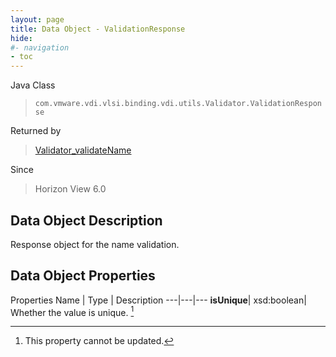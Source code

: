 ```yaml
---
layout: page
title: Data Object - ValidationResponse
hide:
#- navigation
- toc
---
```






Java Class
> `com.vmware.vdi.vlsi.binding.vdi.utils.Validator.ValidationResponse`

Returned by
> [Validator_validateName](vdi.utils.Validator.md#validateName)

Since
> Horizon View 6.0


## Data Object Description

Response object for the name validation.

## Data Object Properties
Properties
Name |  Type |  Description
---|---|---
**isUnique**|  xsd:boolean|  Whether the value is unique. [^2]


 


[^2]: This property cannot be updated.